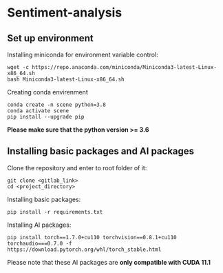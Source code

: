 # Sentiment-analysis


## Set up environment
Installing miniconda for environment variable control:
```
wget -c https://repo.anaconda.com/miniconda/Miniconda3-latest-Linux-x86_64.sh
bash Miniconda3-latest-Linux-x86_64.sh
```
Creating conda envirenment
```
conda create -n scene python=3.8
conda activate scene 
pip install --upgrade pip
```
**Please make sure that the python version >= 3.6**
## Installing basic packages and AI packages
Clone the repository and enter to root folder of it:
```
git clone <gitlab_link>
cd <project_directory>
```
Installing basic packages:
```
pip install -r requirements.txt
```
Installing AI packages:
```
pip install torch==1.7.0+cu110 torchvision==0.8.1+cu110 torchaudio===0.7.0 -f https://download.pytorch.org/whl/torch_stable.html
```
Please note that these AI packages are **only compatible with CUDA 11.1**

